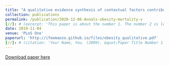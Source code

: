 ```yaml
---
title: "A qualitative evidence synthesis of contextual factors contributing to female overweight and obesity over the life course in sub-Saharan Africa"
collection: publications
permalink: /publication/2020-12-06-Annals-obesity-mortality-v
[//]: # (excerpt: 'This paper is about the number 1. The number 2 is left for future work.')
date: 2019-11-04
venue: 'PLoS One'
paperurl: 'http://ifeomaozo.github.io/files/obesity_qualitative.pdf'
[//]: # (citation: 'Your Name, You. (2009). &quot;Paper Title Number 1.&quot; <i>Journal 1</i>. 1(1).')
---
```

[//]: # (This paper is about the number 1. The number 2 is left for future work.)

[Download paper here](http://ifeomaozo.github.io/files/obesity_qualitative.pdf)

